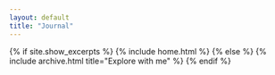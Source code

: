 ```yaml
---
layout: default
title: "Journal"
---
```



{% if site.show_excerpts %}
  {% include home.html %}
{% else %}
  {% include archive.html title="Explore with me" %}
{% endif %}
